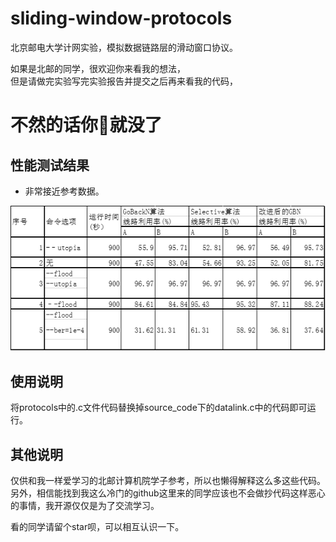 # sliding-window-protocols
北京邮电大学计网实验，模拟数据链路层的滑动窗口协议。   

如果是北邮的同学，很欢迎你来看我的想法，  
但是请做完实验写完实验报告并提交之后再来看我的代码，    
<h1 >不然的话你🐎就没了</h1>
  
  
## 性能测试结果

*   非常接近参考数据。

![experiment-results](images/results.png)

## 使用说明

将protocols中的.c文件代码替换掉source_code下的datalink.c中的代码即可运行。

## 其他说明

仅供和我一样爱学习的北邮计算机院学子参考，所以也懒得解释这么多这些代码。另外，相信能找到我这么冷门的github这里来的同学应该也不会做抄代码这样恶心的事情，我开源仅仅是为了交流学习。

看的同学请留个star呗，可以相互认识一下。
